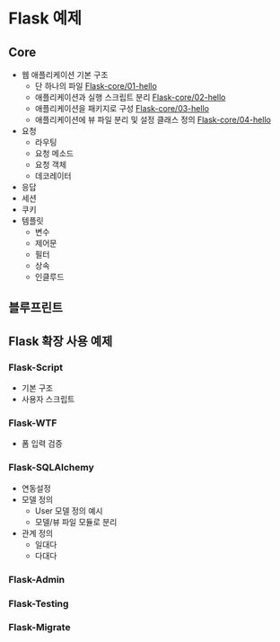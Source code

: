# Flask 예제

## Core

* 웹 애플리케이션 기본 구조
    * 단 하나의 파일 [Flask-core/01-hello](Flask-core/01-hello)
    * 애플리케이션과 실행 스크립트 분리 [Flask-core/02-hello](Flask-core/02-hello)
    * 애플리케이션을 패키지로 구성 [Flask-core/03-hello](Flask-core/03-hello)
    * 애플리케이션에 뷰 파일 분리 및 설정 클래스 정의 [Flask-core/04-hello](Flask-core/04-hello)
* 요청
    * 라우팅
    * 요청 메소드
    * 요청 객체
    * 데코레이터
* 응답
* 세션
* 쿠키
* 템플릿
    * 변수
    * 제어문
    * 필터
    * 상속
    * 인클루드

## 블루프린트

## Flask 확장 사용 예제

### Flask-Script

* 기본 구조
* 사용자 스크립트

### Flask-WTF

* 폼 입력 검증

### Flask-SQLAlchemy

* 연동설정
* 모델 정의
    * User 모델 정의 예시
    * 모델/뷰 파일 모듈로 분리
* 관계 정의
    * 일대다
	* 다대다
    
### Flask-Admin

### Flask-Testing

### Flask-Migrate
